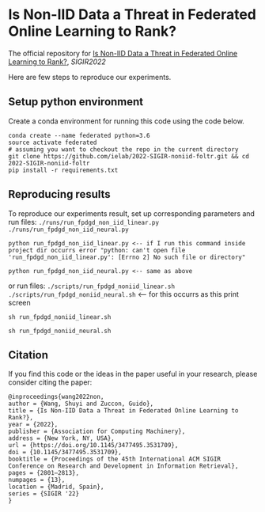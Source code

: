 # Is Non-IID Data a Threat in Federated Online Learning to Rank?
The official repository for [Is Non-IID Data a Threat in Federated Online Learning to Rank?](https://arxiv.org/pdf/2204.09272.pdf), *SIGIR2022*

Here are few steps to reproduce our experiments.

## Setup python environment
Create a conda environment for running this code using the code below.

````
conda create --name federated python=3.6
source activate federated
# assuming you want to checkout the repo in the current directory
git clone https://github.com/ielab/2022-SIGIR-noniid-foltr.git && cd 2022-SIGIR-noniid-foltr
pip install -r requirements.txt 
````

## Reproducing results
To reproduce our experiments result, set up corresponding parameters and run files: `./runs/run_fpdgd_non_iid_linear.py` `./runs/run_fpdgd_non_iid_neural.py`
```
python run_fpdgd_non_iid_linear.py <-- if I run this command inside project dir occurrs error "python: can't open file 'run_fpdgd_non_iid_linear.py': [Errno 2] No such file or directory"
```
```
python run_fpdgd_non_iid_neural.py <-- same as above
```
or run files: `./scripts/run_fpdgd_noniid_linear.sh` `./scripts/run_fpdgd_noniid_neural.sh` <-- for this occurrs as this print screen
```
sh run_fpdgd_noniid_linear.sh
```
```
sh run_fpdgd_noniid_neural.sh
```

## Citation
If you find this code or the ideas in the paper useful in your research, please consider citing the paper:
```
@inproceedings{wang2022non,
author = {Wang, Shuyi and Zuccon, Guido},
title = {Is Non-IID Data a Threat in Federated Online Learning to Rank?},
year = {2022},
publisher = {Association for Computing Machinery},
address = {New York, NY, USA},
url = {https://doi.org/10.1145/3477495.3531709},
doi = {10.1145/3477495.3531709},
booktitle = {Proceedings of the 45th International ACM SIGIR Conference on Research and Development in Information Retrieval},
pages = {2801–2813},
numpages = {13},
location = {Madrid, Spain},
series = {SIGIR '22}
}
```
